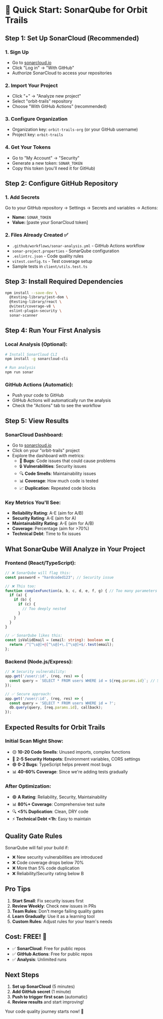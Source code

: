 # 🚀 Quick Start: SonarQube for Orbit Trails

## Step 1: Set Up SonarCloud (Recommended)

### 1. Sign Up
- Go to [sonarcloud.io](https://sonarcloud.io)
- Click "Log in" → "With GitHub"
- Authorize SonarCloud to access your repositories

### 2. Import Your Project
- Click "+" → "Analyze new project"
- Select "orbit-trails" repository
- Choose "With GitHub Actions" (recommended)

### 3. Configure Organization
- Organization key: `orbit-trails-org` (or your GitHub username)
- Project key: `orbit-trails`

### 4. Get Your Tokens
- Go to "My Account" → "Security"
- Generate a new token: `SONAR_TOKEN`
- Copy this token (you'll need it for GitHub)

## Step 2: Configure GitHub Repository

### 1. Add Secrets
Go to your GitHub repository → Settings → Secrets and variables → Actions:
- **Name:** `SONAR_TOKEN`
- **Value:** [paste your SonarCloud token]

### 2. Files Already Created ✅
- `.github/workflows/sonar-analysis.yml` - GitHub Actions workflow
- `sonar-project.properties` - SonarQube configuration
- `.eslintrc.json` - Code quality rules
- `vitest.config.ts` - Test coverage setup
- Sample tests in `client/utils.test.ts`

## Step 3: Install Required Dependencies

```bash
npm install --save-dev \
  @testing-library/jest-dom \
  @testing-library/react \
  @vitest/coverage-v8 \
  eslint-plugin-security \
  sonar-scanner
```

## Step 4: Run Your First Analysis

### Local Analysis (Optional):
```bash
# Install SonarCloud CLI
npm install -g sonarcloud-cli

# Run analysis
npm run sonar
```

### GitHub Actions (Automatic):
- Push your code to GitHub
- GitHub Actions will automatically run the analysis
- Check the "Actions" tab to see the workflow

## Step 5: View Results

### SonarCloud Dashboard:
- Go to [sonarcloud.io](https://sonarcloud.io)
- Click on your "orbit-trails" project
- Explore the dashboard with metrics:
  - 🐛 **Bugs**: Code issues that could cause problems
  - 🔒 **Vulnerabilities**: Security issues
  - 🔍 **Code Smells**: Maintainability issues
  - 📊 **Coverage**: How much code is tested
  - 📈 **Duplication**: Repeated code blocks

### Key Metrics You'll See:
- **Reliability Rating**: A-E (aim for A/B)
- **Security Rating**: A-E (aim for A)
- **Maintainability Rating**: A-E (aim for A/B)
- **Coverage**: Percentage (aim for >70%)
- **Technical Debt**: Time to fix issues

## What SonarQube Will Analyze in Your Project

### Frontend (React/TypeScript):
```typescript
// ❌ SonarQube will flag this:
const password = "hardcoded123"; // Security issue

// ❌ This too:
function complexFunction(a, b, c, d, e, f, g) { // Too many parameters
  if (a) {
    if (b) {
      if (c) {
        // Too deeply nested
      }
    }
  }
}

// ✅ SonarQube likes this:
const isValidEmail = (email: string): boolean => {
  return /^[^\s@]+@[^\s@]+\.[^\s@]+$/.test(email);
};
```

### Backend (Node.js/Express):
```typescript
// ❌ Security vulnerability:
app.get('/user/:id', (req, res) => {
  const query = `SELECT * FROM users WHERE id = ${req.params.id}`; // SQL injection risk
});

// ✅ Secure approach:
app.get('/user/:id', (req, res) => {
  const query = 'SELECT * FROM users WHERE id = ?';
  db.query(query, [req.params.id], callback);
});
```

## Expected Results for Orbit Trails

### Initial Scan Might Show:
- 🟡 **10-20 Code Smells**: Unused imports, complex functions
- 🔴 **2-5 Security Hotspots**: Environment variables, CORS settings
- 🟢 **0-2 Bugs**: TypeScript helps prevent most bugs
- 📊 **40-60% Coverage**: Since we're adding tests gradually

### After Optimization:
- 🟢 **A Rating**: Reliability, Security, Maintainability
- 📊 **80%+ Coverage**: Comprehensive test suite
- 🔍 **<5% Duplication**: Clean, DRY code
- ⚡ **Technical Debt <1h**: Easy to maintain

## Quality Gate Rules

SonarQube will fail your build if:
- ❌ New security vulnerabilities are introduced
- ❌ Code coverage drops below 70%
- ❌ More than 5% code duplication
- ❌ Reliability/Security rating below B

## Pro Tips

1. **Start Small**: Fix security issues first
2. **Review Weekly**: Check new issues in PRs
3. **Team Rules**: Don't merge failing quality gates
4. **Learn Gradually**: Use it as a learning tool
5. **Custom Rules**: Adjust rules for your team's needs

## Cost: FREE! 🎉

- ✅ **SonarCloud**: Free for public repos
- ✅ **GitHub Actions**: Free for public repos
- ✅ **Analysis**: Unlimited runs

## Next Steps

1. **Set up SonarCloud** (5 minutes)
2. **Add GitHub secret** (1 minute)
3. **Push to trigger first scan** (automatic)
4. **Review results** and start improving!

Your code quality journey starts now! 🚀
